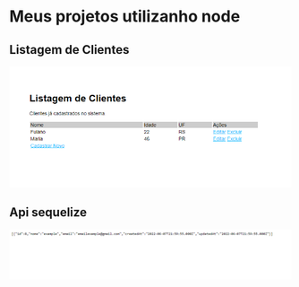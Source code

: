 # Meus projetos utilizanho node

## Listagem de Clientes

 ![Listagem de clientes](./listagem-de-clientes/assets/ListaPreenchida.PNG)

 ## Api sequelize

 
 ![Listagem de clientes](./assets/api-sequelize.PNG)
